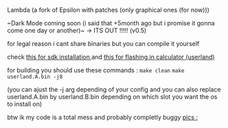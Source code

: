 Lambda (a fork of Epsilon with patches (only graphical ones (for now)))

~Dark Mode coming soon (i said that +5month ago but i promise it gonna come one day or another)~ -> ITS OUT !!!!! (v0.5)

for legal reason i cant share binaries but you can compile it yourself

check [this for sdk installation ](https://github.com/UpsilonNumworks/Upsilon/tree/upsilon-dev?tab=readme-ov-file#2-set-up-repo)
and [this for flashing in calculator (userland)](https://ti-planet.github.io/webdfu_numworks/n0110/)

for building you should use these commands : `make clean` `make userland.A.bin -j8`


(you can ajust the -j arg depending of your config and you can also replace userland.A.bin by userland.B.bin depending on which slot you want the os to install on)


btw ik my code is a total mess and probably completly buggy
 [pics :](https://imgur.com/a/Hx7LwuO)
